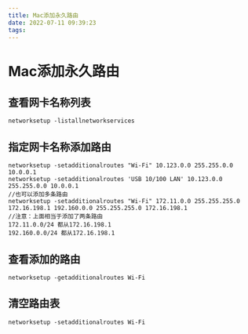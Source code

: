 ```yaml
---
title: Mac添加永久路由
date: 2022-07-11 09:39:23
tags:
---
```


# Mac添加永久路由
## 查看网卡名称列表
    networksetup -listallnetworkservices

## 指定网卡名称添加路由

```
networksetup -setadditionalroutes "Wi-Fi" 10.123.0.0 255.255.0.0 10.0.0.1
networksetup -setadditionalroutes 'USB 10/100 LAN' 10.123.0.0 255.255.0.0 10.0.0.1
//也可以添加多条路由
networksetup -setadditionalroutes "Wi-Fi" 172.11.0.0 255.255.255.0 172.16.198.1 192.160.0.0 255.255.255.0 172.16.198.1
//注意：上面相当于添加了两条路由
172.11.0.0/24 都从172.16.198.1
192.160.0.0/24 都从172.16.198.1
```
## 查看添加的路由
````shell
networksetup -getadditionalroutes Wi-Fi
````
## 清空路由表
```shell
networksetup -setadditionalroutes Wi-Fi
```





